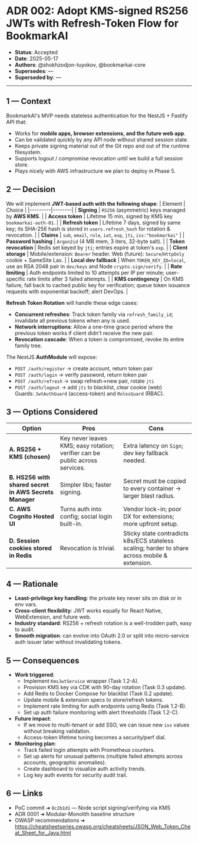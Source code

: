 # ADR 002: Adopt KMS-signed RS256 JWTs with Refresh-Token Flow for BookmarkAI
* **Status**: Accepted  
* **Date**: 2025-05-17  
* **Authors**: @shokhzodjon-tuyokov, @bookmarkai-core  
* **Supersedes**: —  
* **Superseded by**: —  
---
## 1 — Context
BookmarkAI's MVP needs stateless authentication for the NestJS + Fastify API that:
* Works for **mobile apps, browser extensions, and the future web app**.  
* Can be validated quickly by any API node without shared session state.  
* Keeps private signing material out of the Git repo and out of the runtime filesystem.  
* Supports logout / compromise revocation until we build a full session store.  
* Plays nicely with AWS infrastructure we plan to deploy in Phase 5.
## 2 — Decision
We will implement **JWT-based auth with the following shape**:
| Element | Choice |
|---------|--------|
| **Signing** | `RS256` (asymmetric) keys managed by **AWS KMS**. |
| **Access token** | Lifetime 15 min, signed by KMS key `bookmarkai-auth-01`. |
| **Refresh token** | Lifetime 7 days, signed by same key; its SHA-256 hash is stored in `users.refresh_hash` for rotation & revocation. |
| **Claims** | `sub`, `email`, `role`, `iat`, `exp`, `jti`, `iss:"bookmarkai"` |
| **Password hashing** | `Argon2id` (4 MB mem, 3 iters, 32-byte salt). |
| **Token revocation** | Redis set keyed by `jti`; entries expire at token's `exp`. |
| **Client storage** | Mobile/extension: `Bearer` header. Web (future): `Secure`/`HttpOnly` cookie + SameSite Lax. |
| **Local dev fallback** | When `TOKEN_KEY_ID=local`, use an RSA 2048 pair in `dev/keys` and Node `crypto.sign/verify`. |
| **Rate limiting** | Auth endpoints limited to 10 attempts per IP per minute; user-specific rate limits after 3 failed attempts. |
| **KMS contingency** | On KMS failure, fall back to cached public key for verification; queue token issuance requests with exponential backoff; alert DevOps. |

**Refresh Token Rotation** will handle these edge cases:
* **Concurrent refreshes**: Track token family via `refresh_family_id`; invalidate all previous tokens when any is used.
* **Network interruptions**: Allow a one-time grace period where the previous token works if client didn't receive the new pair.
* **Revocation cascade**: When a token is compromised, revoke its entire family tree.

The NestJS **AuthModule** will expose:
* `POST /auth/register` → create account, return token pair  
* `POST /auth/login` → verify password, return token pair  
* `POST /auth/refresh` → swap refresh→new pair, rotate `jti`  
* `POST /auth/logout` → add `jti` to blacklist, clear cookie (web)  
Guards: `JwtAuthGuard` (access-token) and `RolesGuard` (RBAC).
## 3 — Options Considered
| Option | Pros | Cons |
|--------|------|------|
| **A. RS256 + KMS (chosen)** | Key never leaves KMS; easy rotation; verifier can be public across services. | Extra latency on `Sign`; dev key fallback needed. |
| **B. HS256 with shared secret in AWS Secrets Manager** | Simpler libs; faster signing. | Secret must be copied to every container → larger blast radius. |
| **C. AWS Cognito Hosted UI** | Turns auth into config; social login built-in. | Vendor lock-in; poor DX for extensions; more upfront setup. |
| **D. Session cookies stored in Redis** | Revocation is trivial. | Sticky state contradicts k8s/ECS stateless scaling; harder to share across mobile & extension. |
## 4 — Rationale
* **Least-privilege key handling**: the private key never sits on disk or in env vars.  
* **Cross-client flexibility**: JWT works equally for React Native, WebExtension, and future web.  
* **Industry standard**: RS256 + refresh rotation is a well-trodden path, easy to audit.  
* **Smooth migration**: can evolve into OAuth 2.0 or split into micro-service auth issuer later without invalidating tokens.
## 5 — Consequences
* **Work triggered**:  
  * Implement `KmsJwtService` wrapper (Task 1.2-A).  
  * Provision KMS key via CDK with 90-day rotation (Task 0.3 update).  
  * Add Redis to Docker Compose for blacklist (Task 0.2 update).  
  * Update mobile & extension specs to store/refresh tokens.
  * Implement rate limiting for auth endpoints using Redis (Task 1.2-B).
  * Set up auth failure monitoring with alert thresholds (Task 1.2-C).
* **Future impact**:  
  * If we move to multi-tenant or add SSO, we can issue new `iss` values without breaking validation.  
  * Access-token lifetime tuning becomes a security/perf dial.
* **Monitoring plan**:
  * Track failed login attempts with Prometheus counters.
  * Set up alerts for unusual patterns (multiple failed attempts across accounts, geographic anomalies).
  * Create dashboard to visualize auth activity trends.
  * Log key auth events for security audit trail.
## 6 — Links
* PoC commit ➜ `8c2b1d1` — Node script signing/verifying via KMS  
* ADR 0001 ➜ Modular-Monolith baseline structure  
* OWASP recommendations ➜ <https://cheatsheetseries.owasp.org/cheatsheets/JSON_Web_Token_Cheat_Sheet_for_Java.html>